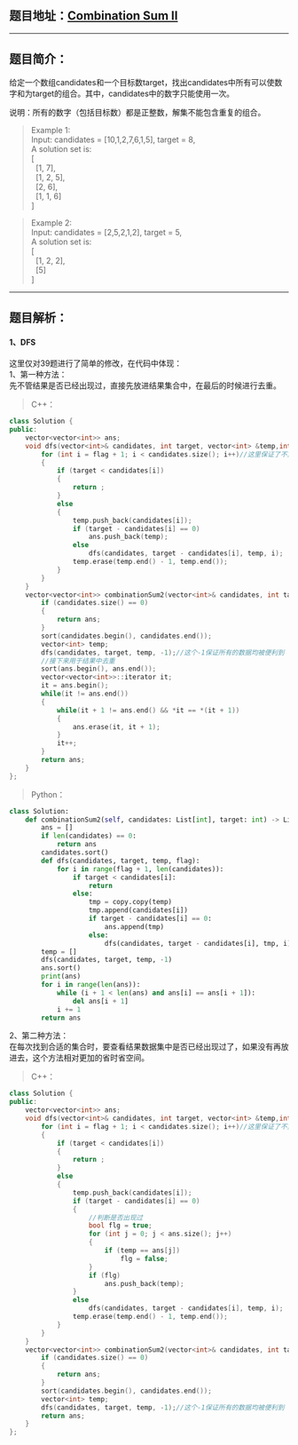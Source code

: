 ## 题目地址：[Combination Sum II](https://leetcode.com/problems/combination-sum-ii/)
---
## 题目简介：  
给定一个数组candidates和一个目标数target，找出candidates中所有可以使数字和为target的组合。其中，candidates中的数字只能使用一次。  
  
说明：所有的数字（包括目标数）都是正整数，解集不能包含重复的组合。     
> Example 1:  
> Input: candidates = [10,1,2,7,6,1,5], target = 8,  
> A solution set is:  
> [  
> &nbsp;&nbsp;[1,&nbsp;7],  
> &nbsp;&nbsp;[1,&nbsp;2,&nbsp;5],  
> &nbsp;&nbsp;[2,&nbsp;6],  
> &nbsp;&nbsp;[1,&nbsp;1,&nbsp;6]    
> ]  
  
> Example 2:   
> Input: candidates = [2,5,2,1,2], target = 5,  
> A solution set is:  
> [  
> &nbsp;&nbsp;[1,&nbsp;2,&nbsp;2],  
> &nbsp;&nbsp;[5]  
> ]  
 
---
## 题目解析： 
#### 1、DFS  
这里仅对39题进行了简单的修改，在代码中体现：  
1、第一种方法：  
先不管结果是否已经出现过，直接先放进结果集合中，在最后的时候进行去重。  

> C++：
```c++
class Solution {
public:
    vector<vector<int>> ans;
    void dfs(vector<int>& candidates, int target, vector<int> &temp,int flag){
        for (int i = flag + 1; i < candidates.size(); i++)//这里保证了不重用数字
        {
            if (target < candidates[i])
            {
                return ;
            }
            else
            {
                temp.push_back(candidates[i]);
                if (target - candidates[i] == 0)
                    ans.push_back(temp);
                else
                    dfs(candidates, target - candidates[i], temp, i);
                temp.erase(temp.end() - 1, temp.end());
            }
        }
    }
    vector<vector<int>> combinationSum2(vector<int>& candidates, int target) {
        if (candidates.size() == 0)
        {
            return ans;
        }
        sort(candidates.begin(), candidates.end());
        vector<int> temp;
        dfs(candidates, target, temp, -1);//这个-1保证所有的数据均被便利到
        //接下来用于结果中去重
        sort(ans.begin(), ans.end());
        vector<vector<int>>::iterator it;
        it = ans.begin();
        while(it != ans.end())
        {
            while(it + 1 != ans.end() && *it == *(it + 1))
            {
                ans.erase(it, it + 1);
            }
            it++;
        }
        return ans;
    }
};
```

> Python：
```python
class Solution:
    def combinationSum2(self, candidates: List[int], target: int) -> List[List[int]]:
        ans = []
        if len(candidates) == 0:
            return ans
        candidates.sort()
        def dfs(candidates, target, temp, flag):
            for i in range(flag + 1, len(candidates)):
                if target < candidates[i]:
                    return
                else:
                    tmp = copy.copy(temp)
                    tmp.append(candidates[i])
                    if target - candidates[i] == 0:
                        ans.append(tmp)
                    else:
                        dfs(candidates, target - candidates[i], tmp, i)
        temp = []
        dfs(candidates, target, temp, -1)
        ans.sort()
        print(ans)
        for i in range(len(ans)):
            while (i + 1 < len(ans) and ans[i] == ans[i + 1]):
                del ans[i + 1]
            i += 1
        return ans
```

2、第二种方法：  
在每次找到合适的集合时，要查看结果数据集中是否已经出现过了，如果没有再放进去，这个方法相对更加的省时省空间。   

> C++：
```c++
class Solution {
public:
    vector<vector<int>> ans;
    void dfs(vector<int>& candidates, int target, vector<int> &temp,int flag){
        for (int i = flag + 1; i < candidates.size(); i++)//这里保证了不重用数字
        {
            if (target < candidates[i])
            {
                return ;
            }
            else
            {
                temp.push_back(candidates[i]);
                if (target - candidates[i] == 0)
                {
                    //判断是否出现过
                    bool flg = true;
                    for (int j = 0; j < ans.size(); j++)
                    {
                        if (temp == ans[j])
                            flg = false;
                    }
                    if (flg)
                        ans.push_back(temp);
                }
                else
                    dfs(candidates, target - candidates[i], temp, i);
                temp.erase(temp.end() - 1, temp.end());
            }
        }
    }
    vector<vector<int>> combinationSum2(vector<int>& candidates, int target) {
        if (candidates.size() == 0)
        {
            return ans;
        }
        sort(candidates.begin(), candidates.end());
        vector<int> temp;
        dfs(candidates, target, temp, -1);//这个-1保证所有的数据均被便利到
        return ans;
    }
};
```


